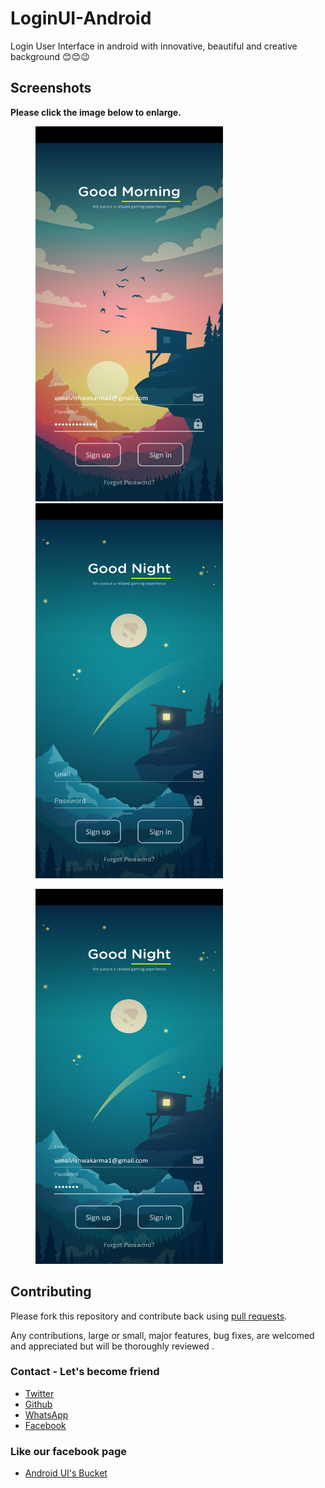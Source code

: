 # LoginUI-Android
Login User Interface in android with innovative, beautiful and creative background 😊😊😉
## Screenshots

**Please click the image below to enlarge.**

<img src="Screenshots/Screenshot_20190620_120531_com.shashank.platform.loginui.jpg" height="600" width="300" hspace="40"><img src="Screenshots/Screenshot_20190620_120600_com.shashank.platform.loginui.jpg" height="600" width="300" hspace="40">

<img src="Screenshots/Screenshot_20190620_120612_com.shashank.platform.loginui.jpg" height="600" width="300" hspace="40">

## Contributing

Please fork this repository and contribute back using
[pull requests](https://github.com/vimalcvs/SushiApp).

Any contributions, large or small, major features, bug fixes, are welcomed and appreciated
but will be thoroughly reviewed .

### Contact - Let's become friend
- [Twitter](https://twitter.com/vimalvishwakar6)
- [Github](https://github.com/vimalcvs)
- [WhatsApp](https://wa.me/919792313278/)
- [Facebook](https://www.facebook.com/vimalcvs)

### Like our facebook page
- [Android UI's Bucket](https://www.facebook.com/vimalcvs)

